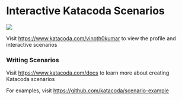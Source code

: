 # Interactive Katacoda Scenarios

[![](http://shields.katacoda.com/katacoda/vinoth0kumar/count.svg)](https://www.katacoda.com/vinoth0kumar "Get your profile on Katacoda.com")

Visit https://www.katacoda.com/vinoth0kumar to view the profile and interactive scenarios

### Writing Scenarios
Visit https://www.katacoda.com/docs to learn more about creating Katacoda scenarios

For examples, visit https://github.com/katacoda/scenario-example
